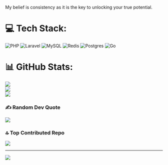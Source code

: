 
My belief is consistency as it is the key to unlocking your true potential.


# 💻 Tech Stack:
![PHP](https://img.shields.io/badge/php-%23777BB4.svg?style=for-the-badge&logo=php&logoColor=white) ![Laravel](https://img.shields.io/badge/laravel-%23FF2D20.svg?style=for-the-badge&logo=laravel&logoColor=white) ![MySQL](https://img.shields.io/badge/mysql-%2300f.svg?style=for-the-badge&logo=mysql&logoColor=white) ![Redis](https://img.shields.io/badge/redis-%23DD0031.svg?style=for-the-badge&logo=redis&logoColor=white) ![Postgres](https://img.shields.io/badge/postgres-%23316192.svg?style=for-the-badge&logo=postgresql&logoColor=white) ![Go](https://img.shields.io/badge/go-%2300ADD8.svg?style=for-the-badge&logo=go&logoColor=white)
# 📊 GitHub Stats:
![](https://github-readme-stats.vercel.app/api?username=mehdi-fathi&theme=dark&hide_border=false&include_all_commits=true&count_private=false)<br/>
![](https://github-readme-streak-stats.herokuapp.com/?user=mehdi-fathi&theme=dark&hide_border=false)<br/>
![](https://github-readme-stats.vercel.app/api/top-langs/?username=mehdi-fathi&theme=dark&hide_border=false&include_all_commits=true&count_private=false&layout=compact)

### ✍️ Random Dev Quote
![](https://quotes-github-readme.vercel.app/api?type=horizontal&theme=radical)

### 🔝 Top Contributed Repo
![](https://github-contributor-stats.vercel.app/api?username=mehdi-fathi&limit=5&theme=dark&combine_all_yearly_contributions=true)

---
[![](https://visitcount.itsvg.in/api?id=mehdi-fathi&icon=1&color=1)](https://visitcount.itsvg.in)

<!-- Proudly created with GPRM ( https://gprm.itsvg.in ) -->
